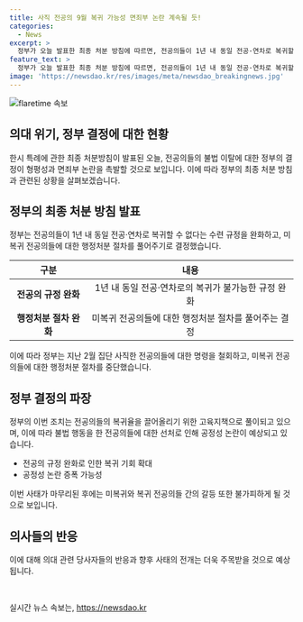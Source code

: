 ```yaml
---
title: 사직 전공의 9월 복귀 가능성 면죄부 논란 계속될 듯!
categories:
  - News
excerpt: >
  정부가 오늘 발표한 최종 처분 방침에 따르면, 전공의들이 1년 내 동일 전공·연차로 복귀할 수 없다는 수련 규정을 완화하고, 불법 이탈 후 복귀하지 않은 전공의들에 대해 면허 정지 등 행정 처분을 하지 않겠다는 방침이다. 그러나 이에 대한 비판도 예상되며, 정부의 이번 결정을 풀이하는 고위 관계자는 오는 9월 하반기 모집에 돌아오지 않으면 내년 3월에도 기회가 없어진다고 언급했다. 앞으로 이에 대한 논란과 내부 갈등 등이 불가피하게 예상된다.
feature_text: >
  정부가 오늘 발표한 최종 처분 방침에 따르면, 전공의들이 1년 내 동일 전공·연차로 복귀할 수 없다는 수련 규정을 완화하고, 불법 이탈 후 복귀하지 않은 전공의들에 대해 면허 정지 등 행정 처분을 하지 않겠다는 방침이다. 그러나 이에 대한 비판도 예상되며, 정부의 이번 결정을 풀이하는 고위 관계자는 오는 9월 하반기 모집에 돌아오지 않으면 내년 3월에도 기회가 없어진다고 언급했다. 앞으로 이에 대한 논란과 내부 갈등 등이 불가피하게 예상된다.
image: 'https://newsdao.kr/res/images/meta/newsdao_breakingnews.jpg'
---
```


<p><img src="https://newsdao.kr/res/images/meta/newsdao_breakingnews.jpg" alt="flaretime 속보" /></p>

<h2 data-ke-size="size26">의대 위기, 정부 결정에 대한 현황</h2>

<p data-ke-size="size16">한시 특례에 관한 최종 처분방침이 발표된 오늘, 전공의들의 불법 이탈에 대한 정부의 결정이 형평성과 면죄부 논란을 촉발할 것으로 보입니다. 이에 따라 정부의 최종 처분 방침과 관련된 상황을 살펴보겠습니다.</p>

<h2 data-ke-size="size24">정부의 최종 처분 방침 발표</h2>

<p data-ke-size="size16">정부는 전공의들이 1년 내 동일 전공·연차로 복귀할 수 없다는 수련 규정을 완화하고, 미복귀 전공의들에 대한 행정처분 절차를 풀어주기로 결정했습니다.</p>

<table>
    <thead>
        <tr>
            <th>구분</th>
            <th>내용</th>
        </tr>
    </thead>
    <tbody>
        <tr>
            <td style="text-align: center; height: 17px;"><b>전공의 규정 완화</b></td>
            <td style="text-align: center; height: 17px;">1년 내 동일 전공·연차로의 복귀가 불가능한 규정 완화</td>
        </tr>
        <tr>
            <td style="text-align: center; height: 17px;"><b>행정처분 절차 완화</b></td>
            <td style="text-align: center; height: 17px;">미복귀 전공의들에 대한 행정처분 절차를 풀어주는 결정</td>
        </tr>
    </tbody>
</table>

<p data-ke-size="size16">이에 따라 정부는 지난 2월 집단 사직한 전공의들에 대한 명령을 철회하고, 미복귀 전공의들에 대한 행정처분 절차를 중단했습니다.</p>

<h2 data-ke-size="size24">정부 결정의 파장</h2>

<p data-ke-size="size16">정부의 이번 조치는 전공의들의 복귀율을 끌어올리기 위한 고육지책으로 풀이되고 있으며, 이에 따라 불법 행동을 한 전공의들에 대한 선처로 인해 공정성 논란이 예상되고 있습니다.</p>

<ul>
    <li>전공의 규정 완화로 인한 복귀 기회 확대</li>
    <li>공정성 논란 증폭 가능성</li>
</ul>

<p data-ke-size="size16">이번 사태가 마무리된 후에는 미복귀와 복귀 전공의들 간의 갈등 또한 불가피하게 될 것으로 보입니다.</p>

<h2 data-ke-size="size24">의사들의 반응</h2>

<p data-ke-size="size16">이에 대해 의대 관련 당사자들의 반응과 향후 사태의 전개는 더욱 주목받을 것으로 예상됩니다.</p>

<p data-ke-size="size16">&nbsp;</p>
실시간 뉴스 속보는, <a href="https://newsdao.kr" rel="dofollow">https://newsdao.kr</a>


